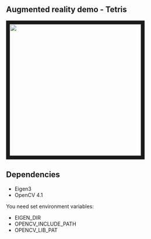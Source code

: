 Augmented reality demo - Tetris
--------

<a href="http://www.youtube.com/watch?feature=player_embedded&v=eGaokauVQ2o" target="_blank"><img src="http://img.youtube.com/vi/eGaokauVQ2o/0.jpg"  width="360" height="360" border="10" /></a>

Dependencies
--------
- Eigen3
- OpenCV 4.1

You need set environment variables:
- EIGEN_DIR
- OPENCV_INCLUDE_PATH
- OPENCV_LIB_PAT
